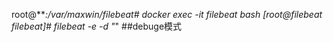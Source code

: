 root@***:/var/maxwin/filebeat# docker exec -it filebeat bash
[root@filebeat filebeat]# filebeat -e -d "*"  ##debuge模式
